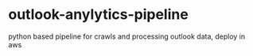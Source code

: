 # outlook-anylytics-pipeline
python based pipeline for crawls and processing outlook data, deploy in aws
